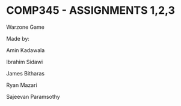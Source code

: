 # COMP345 - ASSIGNMENTS 1,2,3
Warzone Game

Made by:

Amin Kadawala

Ibrahim Sidawi

James Bitharas

Ryan Mazari

Sajeevan Paramsothy
